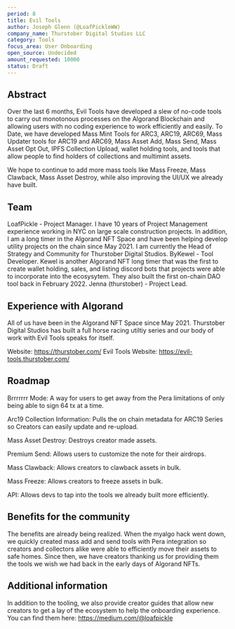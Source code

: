 ```yaml
---
period: 8
title: Evil Tools
author: Joseph Glenn (@LoafPickleWW)
company_name: Thurstober Digital Studios LLC
category: Tools
focus_area: User Onboarding
open_source: Undecided
amount_requested: 10000
status: Draft
---
```


## Abstract
Over the last 6 months, Evil Tools have developed a slew of no-code tools to carry out monotonous processes on the Algorand Blockchain and allowing users with no coding experience to work efficiently and easily.
To Date, we have developed Mass Mint Tools for ARC3, ARC19, ARC69, Mass Updater tools for ARC19 and ARC69, Mass Asset Add, Mass Send, Mass Asset Opt Out, IPFS Collection Upload, wallet holding tools, and tools that allow people to find
holders of collections and multimint assets.

We hope to continue to add more mass tools like Mass Freeze, Mass Clawback, Mass Asset Destroy, while also improving the UI/UX we already have built. 

## Team
LoafPickle - Project Manager. I have 10 years of Project Management experience working in NYC on large scale construction projects. In addition, I am a long timer in the Algorand NFT Space and have been helping develop utility 
projects on the chain since May 2021. I am currently the Head of Strategy and Community for Thurstober Digital Studios.
ByKewel - Tool Developer. Kewel is another Algorand NFT long timer that was the first to create wallet holding, sales, and listing discord bots that projects were able to incorporate into the ecosysytem. They also built the first
on-chain DAO tool back in February 2022. 
Jenna (thurstober) - Project Lead.

## Experience with Algorand
All of us have been in the Algorand NFT Space since May 2021. Thurstober Digital Studios has built a full horse racing utiltiy series and our body of work with Evil Tools speaks for itself. 

Website: https://thurstober.com/
Evil Tools Website: https://evil-tools.thurstober.com/

## Roadmap
Brrrrrrr Mode:
A way for users to get away from the Pera limitations of only being able to sign 64 tx at a time.

Arc19 Collection Information:
Pulls the on chain metadata for ARC19 Series so Creators can easily update and re-upload.

Mass Asset Destroy:
Destroys creator made assets.

Premium Send:
Allows users to customize the note for their airdrops.

Mass Clawback:
Allows creators to clawback assets in bulk.

Mass Freeze: 
Allows creators to freeze assets in bulk.

API:
Allows devs to tap into the tools we already built more efficiently. 

## Benefits for the community
The benefits are already being realized. When the myalgo hack went down, we quickly created mass add and send tools with Pera integration so creators and collectors alike were able to efficiently move their assets to safe homes. 
Since then, we have creators thanking us for providing them the tools we wish we had back in the early days of Algorand NFTs.

## Additional information
In addition to the tooling, we also provide creator guides that allow new creators to get a lay of the ecosystem to help the onboarding experience. You can find them here: https://medium.com/@loafpickle
